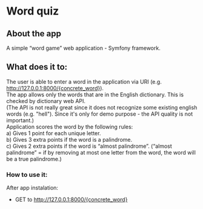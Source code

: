 # Word quiz

## About the app
A simple “word game” web application - Symfony framework.  

## What does it to:  
The user is able to enter a word in the application via URI (e.g. http://127.0.0.1:8000/{concrete_word}).  
The app allows only the words that are in the English dictionary. This is checked by dictionary web API.  
(The API is not really great since it does not recognize some existing english words (e.g. "hell"). Since it's only for demo purpose - the API quality is not important.)  
Application scores the word by the following rules:  
a) Gives 1 point for each unique letter.  
b) Gives 3 extra points if the word is a palindrome.  
c) Gives 2 extra points if the word is “almost palindrome”. (“almost palindrome” = if by removing at most one letter from the word, the word will be a true palindrome.)  
### How to use it:
After app instalation:  
- GET to http://127.0.0.1:8000/{concrete_word}
